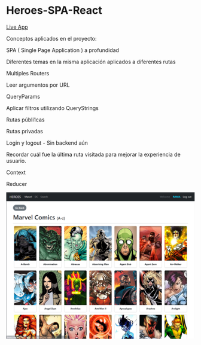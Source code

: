 # Heroes-SPA-React

[Live App](https://ramiroquesada.github.io/Heroes-SPA-React/)

Conceptos aplicados en el proyecto:

SPA ( Single Page Application ) a profundidad

Diferentes temas en la misma aplicación aplicados a diferentes rutas

Multiples Routers

Leer argumentos por URL

QueryParams

Aplicar filtros utilizando QueryStrings

Rutas públi1cas

Rutas privadas

Login y logout - Sin backend aún

Recordar cuál fue la última ruta visitada para mejorar la experiencia de usuario.

Context

Reducer

![alt text](https://raw.githubusercontent.com/ramessj/Heroes-SPA-React/main/screenshot.png "Desktop App Preview")
